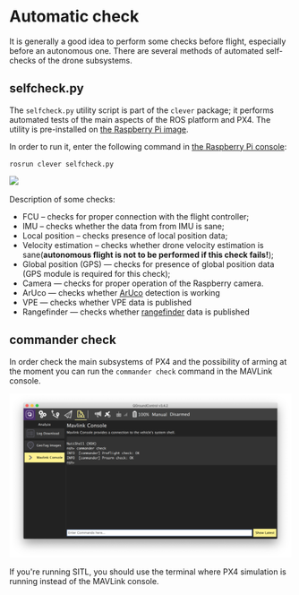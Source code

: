 # Automatic check

It is generally a good idea to perform some checks before flight, especially before an autonomous one. There are several methods of automated self-checks of the drone subsystems.

## <span>selfcheck</span>.py

The `selfcheck.py` utility script is part of the `clever` package; it performs automated tests of the main aspects of the ROS platform and PX4. The utility is pre-installed on [the Raspberry Pi image](image.md).

In order to run it, enter the following command in [the Raspberry Pi console](ssh.md):

```(bash)
rosrun clever selfcheck.py
```

<img src="../assets/selfcheck.png">

Description of some checks:

* FCU – checks for proper connection with the flight controller;
* IMU – checks whether the data from from IMU is sane;
* Local position – checks presence of local position data;
* Velocity estimation – checks whether drone velocity estimation is sane(**autonomous flight is not to be performed if this check fails!**);
* Global position (GPS) — checks for presence of global position data (GPS module is required for this check);
* Camera — checks for proper operation of the Raspberry camera.
* ArUco — checks whether [ArUco](aruco.md) detection is working
* VPE — checks whether VPE data is published
* Rangefinder — checks whether [rangefinder](laser.md) data is published

## commander check

In order check the main subsystems of PX4 and the possibility of arming at the moment you can run the `commander check` command in the MAVLink console.

<img src="../assets/commander-check.png">

If you're running SITL, you should use the terminal where PX4 simulation is running instead of the MAVLink console.

